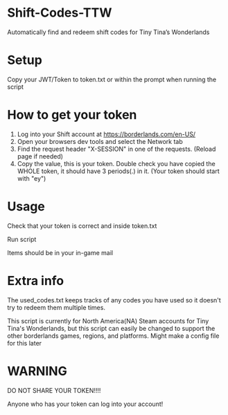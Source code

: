 # Shift-Codes-TTW
Automatically find and redeem shift codes for Tiny Tina’s Wonderlands

# Setup
Copy your JWT/Token to token.txt or within the prompt when running the script

# How to get your token
1. Log into your Shift account at https://borderlands.com/en-US/
2. Open your browsers dev tools and select the Network tab
3. Find the request header "X-SESSION" in one of the requests. (Reload page if needed)
4. Copy the value, this is your token. Double check you have copied the WHOLE token, it should have 3 periods(.) in it. (Your token should start with "ey")

# Usage
Check that your token is correct and inside token.txt

Run script

Items should be in your in-game mail

# Extra info
The used_codes.txt keeps tracks of any codes you have used so it doesn't try to redeem them multiple times. 

This script is currently for North America(NA) Steam accounts for Tiny Tina's Wonderlands, but this script can easily be changed to support the other borderlands games,
regions, and platforms. Might make a config file for this later

# WARNING
DO NOT SHARE YOUR TOKEN!!!!

Anyone who has your token can log into your account!
